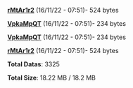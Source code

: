 [**rMtAr1r2**](/data/rMtAr1r2.txt) (16/11/22 - 07:51)- 524 bytes

[**VpkaMpQT**](/data/VpkaMpQT.txt) (16/11/22 - 07:51)- 234 bytes

[**VpkaMpQT**](/data/VpkaMpQT.txt) (16/11/22 - 07:51)- 234 bytes

[**rMtAr1r2**](/data/rMtAr1r2.txt) (16/11/22 - 07:51)- 524 bytes

**Total Datas**: 3325

**Total Size**: 18.22 MB / 18.2 MB